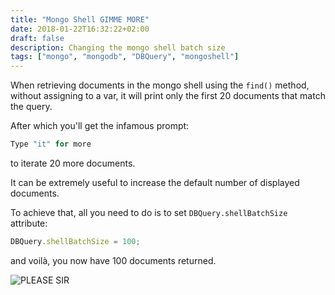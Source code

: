```yaml
---
title: "Mongo Shell GIMME MORE"
date: 2018-01-22T16:32:22+02:00
draft: false
description: Changing the mongo shell batch size 
tags: ["mongo", "mongodb", "DBQuery", "mongoshell"]
---
```

When retrieving documents in the mongo shell using the `find()` method, without assigning to a var, it will print only the first 20 documents that match the query. 

After which you'll get the infamous prompt:

```js
Type "it" for more
```

to iterate 20 more documents.


It can be extremely useful to increase the default number of displayed documents. 

To achieve that, all you need to do is to set `DBQuery.shellBatchSize` attribute:

```js
DBQuery.shellBatchSize = 100;
```

and voilà, you now have 100 documents returned.

![PLEASE SIR](/images/please-sir.jpg)

